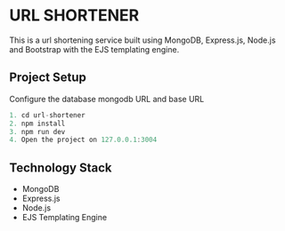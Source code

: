 # URL SHORTENER

This is a url shortening service built using MongoDB, Express.js, Node.js and Bootstrap with the EJS templating engine.

## Project Setup
Configure the database mongodb URL and base URL
```javascript
1. cd url-shortener
2. npm install
3. npm run dev
4. Open the project on 127.0.0.1:3004
```

## Technology Stack

- MongoDB
- Express.js
- Node.js
- EJS Templating Engine
